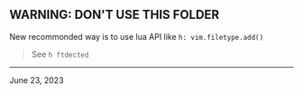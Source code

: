 ## WARNING: DON'T USE THIS FOLDER

New recommonded way is to use lua API like `h: vim.filetype.add()`

> See `h ftdected`

----
June 23, 2023
